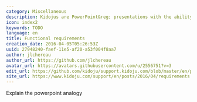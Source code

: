 ```yaml
---
category: Miscellaneous
description: Kidojus are PowerPoint&reg; presentations with the ability to record answers and calculate a score.
icon: index2
keywords: TODO
language: en
title: Functional requirements
creation_date: 2016-04-05T05:26:53Z
uuid: 27948240-faef-11e5-af20-a53f004f8aa7
author: jlchereau
author_url: https://github.com/jlchereau
avatar_url: https://avatars.githubusercontent.com/u/2556751?v=3
edit_url: https://github.com/kidoju/support.kidoju.com/blob/master/en/posts/2014/requirements.md
site_url: https://www.kidoju.com/support/en/posts/2016/04/requirements
---
```

Explain the powerpoint analogy